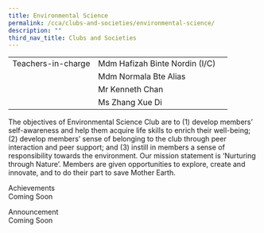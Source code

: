 ```yaml
---
title: Environmental Science
permalink: /cca/clubs-and-societies/environmental-science/
description: ""
third_nav_title: Clubs and Societies
---
```


|  	|  	|  	|			
|---	|---	|---	|			
|  	Teachers-in-charge 	|  	Mdm Hafizah Binte Nordin (I/C)	|  		|  
|  		|  	Mdm Normala Bte Alias	|  		|  
|  		|  	Mr Kenneth Chan	|  		|  
|  		|  	Ms Zhang Xue Di	|  		|  

The objectives of Environmental Science Club are to (1) develop members’ self-awareness and help them acquire life skills to enrich their well-being; (2) develop members’ sense of belonging to the club through peer interaction and peer support; and (3) instill in members a sense of responsibility towards the environment. Our mission statement is ‘Nurturing through Nature’.  Members are given opportunities to explore, create and innovate, and to do their part to save Mother Earth.



Achievements
<br>Coming Soon

Announcement 
<br>Coming Soon
